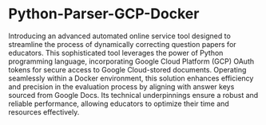 # Python-Parser-GCP-Docker
 Introducing an advanced automated online service tool designed to streamline the process of dynamically correcting question papers for educators. This sophisticated tool leverages the power of Python programming language, incorporating Google Cloud Platform (GCP) OAuth tokens for secure access to Google Cloud-stored documents. Operating seamlessly within a Docker environment, this solution enhances efficiency and precision in the evaluation process by aligning with answer keys sourced from Google Docs. Its technical underpinnings ensure a robust and reliable performance, allowing educators to optimize their time and resources effectively.
